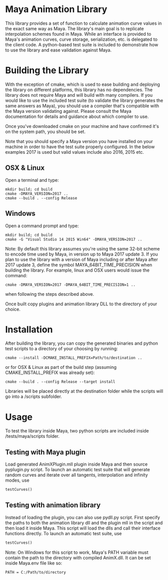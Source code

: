 # Maya Animation Library

This library provides a set of function to calculate animation curve values in the exact same way as Maya. 
The library's main goal is to replicate interpolation schemes found in Maya. While an interface is provided to Maya's animation curves, curve storage, serialization, etc. is delegated to the client code. A python-based test suite is included to demonstrate how to use the library and ease validation against Maya.

# Building the Library

With the exception of cmake, which is used to ease building and deploying the library on different platforms, this library has no dependencies. The library does not require Maya and will build with many compilers. If you would like to use the included test suite (to validate the library generates the same answers as Maya), you should use a compiler that's compatible with the Maya version validating against. Please consult the Maya documentation for details and guidance about which compiler to use. 

Once you've downloaded cmake on your machine and have confirmed it's on the system path, you should be set. 

Note that you should specify a Maya version you have installed on your machine in order to have the test suite properly configured. In the below examples 2017 is used but valid values include also 2016, 2015 etc.

## OSX & Linux
Open a terminal and type:

```
mkdir build; cd build
cmake -DMAYA_VERSION=2017 ..
cmake --build . --config Release
```

## Windows
Open a command prompt and type:

```
mkdir build; cd build
cmake -G "Visual Studio 14 2015 Win64" -DMAYA_VERSION=2017 ..
```

Note: By default this library assumes you're using the same 32-bit scheme to encode time used by Maya, in version up to Maya 2017 update 3. If you plan to use the library with a version of Maya including or after Maya after 2017 update 3, define the symbol MAYA_64BIT_TIME_PRECISION when building the library. For example, linux and OSX users would issue the command:
```
cmake -DMAYA_VERSION=2017 -DMAYA_64BIT_TIME_PRECISION=1 ..
```
when following the steps described above.

Once built copy plugins and animation library DLL to the directory of your choice.

# Installation

After building the library, you can copy the generated binaries and python test scripts to a directory of your choosing by running:
```
cmake --install -DCMAKE_INSTALL_PREFIX=Path/to/destination ..
```
or for OSX & Linux as part of the build step (assuming CMAKE_INSTALL_PREFIX was already set):
```
cmake --build . --config Release --target install
```

Libraries will be placed directly at the destination folder while the scripts will go into a /scripts subfolder.

# Usage

To test the library inside Maya, two python scripts are included inside /tests/maya/scripts folder.

## Testing with Maya plugin

Load generated AnimXPlugin.mll plugin inside Maya and then source pyplugin.py script.
To launch an automatic test suite that will generate random curves and iterate over all tangents, interpolation and infinity modes, use

```python
testCurves()
```

## Testing with animation library

Instead of loading the plugin, you can also use pydll.py script. First specify the paths to both the animation library dll and the plugin mll in the script and then load it inside Maya. This script will load the dlls and call their interface functions directly.
To launch an automatic test suite, use

```python
testCurves()
```

Note: On Windows for this script to work, Maya's PATH variable must contain the path to the directory with compiled AnimX.dll. It can be set inside Maya.env file like so:
```
PATH = C:/Path/to/directory
```
